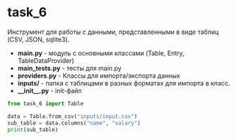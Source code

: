 # task_6

Инструмент для работы с данными, представленными в виде таблиц (CSV, JSON, sqlite3).

* **main.py** - модуль с основными классами (Table, Entry, TableDataProvider)
* **main_tests.py** - тесты для main.py
* **providers.py** - Классы для импорта/экспорта данных
* **inputs/** - папка с таблицами в разных форматах для импорта в класс.
* **\_\_init\_\_.py** - init-файл


```python
from task_6 import Table

data = Table.from_csv("inputs/input.csv")
sub_table = data.columns("name", "salary")
print(sub_table)
```